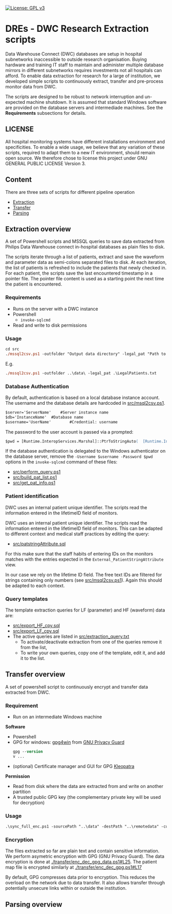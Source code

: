 [![License: GPL v3](https://img.shields.io/badge/License-GPLv3-blue.svg)](https://www.gnu.org/licenses/gpl-3.0)

# DREs - DWC Research Extraction scripts
Data Warehouse Connect (DWC) databases are setup in hospital subnetworks inaccessible to outside research organisation.
Buying hardware and training IT staff to maintain and administer multiple database mirrors in different subnetworks requires investments not all hospitals can afford.
To enable data extraction for research for a large of institution, we developed simple scripts to continuously extract, transfer and pre-process monitor data from DWC.

The scripts are designed to be robust to network interruption and un-expected machine shutdown.
It is assumed that standard Windows software are provided on the database servers and intermediade machines. 
See the **Requirements** subsections for details.

## LICENSE
All hospital monitoring systems have different installations environment and specificities.
To enable a wide usage, we believe that any variation of these scripts, required to adapt them to a new IT environment, should remain open source.
We therefore chose to license this project under GNU GENERAL PUBLIC LICENSE Version 3.

## Content
There are three sets of scripts for different pipeline operation
- [Extraction](./README.md#extraction-overview)
- [Transfer](./README.md#transfer-overview)
- [Parsing](./README.md#parsing-overview)

## Extraction overview
A set of Powershell scripts and MSSQL queries to save data extracted from Philips Data Warehouse connect in-hospital databases as plain files to disk.

The scripts iterate through a list of patients, extract and save the waveform and parameter data as semi-colons separated files to disk.
At each iteration, the list of patients is refreshed to include the patients that newly checked in.
For each patient, the scripts save the last encountered timestamp in a pointer file.
The pointer file content is used as a starting point the next time the patient is encountered.

### Requirements 
- Runs on the server with a DWC instance
- Powershell
  - `invoke-sqlcmd`
- Read and write to disk permissions

### Usage
```ps
cd src
./mssql2csv.ps1 -outfolder "Output data directory" -legal_pat "Path to file listing the patients to extract"
```
E.g.
```ps
./mssql2csv.ps1 -outfolder ..\data\ -legal_pat .\LegalPatients.txt
```

### Database Authentication
By default, authentication is based on a local database instance account.
The username and the database details are hardcoded in [src/msql2csv.ps1](./src/mssql2csv.ps1#L14).
```ps
$server='ServerName'	#Server instance name
$db='InstanceName'	#Database name
$username='UserName'		#Credential: username
```

The password to the user account is passed via a prompted:
```ps
$pwd = [Runtime.InteropServices.Marshal]::PtrToStringAuto(  [Runtime.InteropServices.Marshal]::SecureStringToBSTR($pass_secure)  )
```

If the database authentication is delegated to the Windows authenticator on the database server, remove the `-Username $username -Password $pwd` options in the `invoke-sqlcmd` command of these files:
- [src/perform_query.ps1](./src/perform_query.ps1#85)
- [src/build_pat_list.ps1](./src/build_pat_list.ps1#15)
- [src/get_pat_info.ps1](./src/get_pat_info.ps1#16)


### Patient identification

DWC uses an internal patient unique identifier. The scripts read the information entered in the lifetimeID field of monitors.

DWC uses an internal patient unique identifier.
The scripts read the information entered in the lifetimeID field of monitors.
This can be adapted to different context and medical staff practices by editing the query:

- [src/patstringAttribute.sql](./src/patstringAttribute.sql)


For this make sure that the staff habits of entering IDs on the monitors matches with the entries expected in the `External_PatientStringAttribute` view.

In our case we rely on the lifetime ID field. The free text IDs are filtered for strings containing only numbers (see [src/msql2csv.ps1](./src/mssql2csv.ps1#L76)). Again this should be adapted to each context.

### Query templates
The template extraction queries for LF (parameter) and HF (waveform) data are:
- [src/export_HF_cpy.sql](./src/export_HF_cpy.sql)
- [src/export_LF_cpy.sql](./src/export_LF_cpy.sql)
- The active queries are listed in [src/extraction_query.txt](./src/extraction_query.txt)
  - To activate/deactivate extraction from one of the queries remove it from the list,
  - To write your own queries, copy one of the template, edit it, and add it to the list.

## Transfer overview
A set of powershell script to continuously encrypt and transfer data extracted from DWC.

### Requirement
- Run on an intermediate Windows machine

**Software**
- Powershell
- GPG for windows: [gpg4win](https://gpg4win.org/download.html) from [GNU Privacy Guard](https://gnupg.org/index.html)
  ```ps
  gpg --version
  v ...
  ```
- (optional) Certificate manager and GUI for GPG [Kleopatra](https://www.openpgp.org/software/kleopatra/)

**Permission**
- Read from disk where the data are extracted from and write on another partition
- A trusted public GPG key (the complementary private key will be used for decryption)

### Usage
```ps
.\sync_full_enc.ps1 -sourcePath "..\data" -destPath "..\remotedata" -cut "remove source file (0 or 1)" -wh "wait x hours after completion"
```

### Encryption
The files extracted so far are plain text and contain sensitive information.
We perform asymetric encryption with GPG (GNU Privacy Guard).
The data encryption is done at [./transfer/enc_dec_gpg_data.ps1#L25](./transfer/enc_dec_gpg_data.ps1#L25).
The patient map file is encrypted similarly at [./transfer/enc_dec_gpg.ps1#L17](./transfer/enc_dec_gpg.ps1#L17)

By default, GPG compresses data prior to encryption. 
This reduces the overload on the network due to data transfer.
It also allows transfer through potentially unsecure links within or outside the institution. 


## Parsing overview
